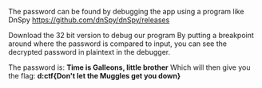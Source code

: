The password can be found by debugging the app using a program like DnSpy
https://github.com/dnSpy/dnSpy/releases
 
Download the 32 bit version to debug our program
By putting a breakpoint around where the password is compared to input, you can see the 
decrypted password in plaintext in the debugger. 

The password is: <b>Time is Galleons, little brother</b>
Which will then give you the flag: 
	<b>d:ctf{Don't let the Muggles get you down}</b>

